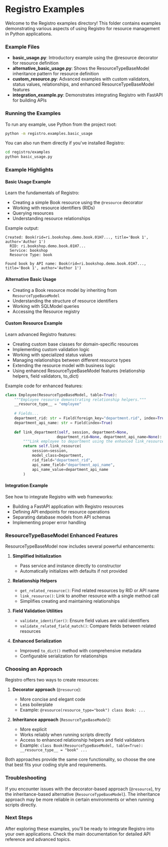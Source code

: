 # Registro Examples

Welcome to the Registro examples directory! This folder contains examples demonstrating various aspects of using Registro for resource management in Python applications.

### Example Files

- **basic_usage.py**: Introductory example using the @resource decorator for resource definition
- **alternative_basic_usage.py**: Shows the ResourceTypeBaseModel inheritance pattern for resource definition
- **custom_resource.py**: Advanced examples with custom validators, status values, relationships, and enhanced ResourceTypeBaseModel features
- **integration_example.py**: Demonstrates integrating Registro with FastAPI for building APIs

### Running the Examples

To run any example, use Python from the project root:

```bash
python -m registro.examples.basic_usage
```

You can also run them directly if you've installed Registro:

```bash
cd registro/examples
python basic_usage.py
```

### Example Highlights

#### Basic Usage Example

Learn the fundamentals of Registro:

- Creating a simple Book resource using the `@resource` decorator
- Working with resource identifiers (RIDs)
- Querying resources
- Understanding resource relationships

Example output:
```
Created: Book(rid=ri.bookshop.demo.book.01H7..., title='Book 1', author='Author 1')
  RID: ri.bookshop.demo.book.01H7...
  Service: bookshop
  Resource Type: book

Found book by API name: Book(rid=ri.bookshop.demo.book.01H7..., title='Book 1', author='Author 1')
```

#### Alternative Basic Usage

- Creating a Book resource model by inheriting from `ResourceTypeBaseModel`
- Understanding the structure of resource identifiers
- Working with SQLModel queries
- Accessing the Resource registry

#### Custom Resource Example

Learn advanced Registro features:

- Creating custom base classes for domain-specific resources
- Implementing custom validation logic
- Working with specialized status values
- Managing relationships between different resource types
- Extending the resource model with business logic
- Using enhanced ResourceTypeBaseModel features (relationship helpers, field validators, to_dict)

Example code for enhanced features:
```python
class Employee(ResourceTypeBaseModel, table=True):
    """Employee resource demonstrating relationship helpers."""
    __resource_type__ = "employee"
    
    # Fields...
    department_rid: str = Field(foreign_key="department.rid", index=True)
    department_api_name: str = Field(index=True)
    
    def link_department(self, session, department=None, 
                       department_rid=None, department_api_name=None):
        """Link employee to department using the enhanced link_resource method."""
        return self.link_resource(
            session=session,
            model_class=Department,
            rid_field="department_rid",
            api_name_field="department_api_name",
            api_name_value=department_api_name
        )
```

#### Integration Example

See how to integrate Registro with web frameworks:

- Building a FastAPI application with Registro resources
- Defining API endpoints for resource operations
- Separating database models from API schemas
- Implementing proper error handling

### ResourceTypeBaseModel Enhanced Features

ResourceTypeBaseModel now includes several powerful enhancements:

1. **Simplified Initialization**
   - Pass service and instance directly to constructor
   - Automatically initializes with defaults if not provided

2. **Relationship Helpers**
   - `get_related_resource()`: Find related resources by RID or API name
   - `link_resource()`: Link to another resource with a single method call
   - Simplifies creating and maintaining relationships

3. **Field Validation Utilities**
   - `validate_identifier()`: Ensure field values are valid identifiers
   - `validate_related_field_match()`: Compare fields between related resources

4. **Enhanced Serialization**
   - Improved `to_dict()` method with comprehensive metadata
   - Configurable serialization for relationships

### Choosing an Approach

Registro offers two ways to create resources:

1. **Decorator approach** (`@resource`):
   - More concise and elegant code
   - Less boilerplate
   - Example: `@resource(resource_type="book") class Book: ...`

2. **Inheritance approach** (`ResourceTypeBaseModel`):
   - More explicit
   - Works reliably when running scripts directly
   - Access to enhanced relationship helpers and field validators
   - Example: `class Book(ResourceTypeBaseModel, table=True): __resource_type__ = "book" ...`

Both approaches provide the same core functionality, so choose the one that best fits your coding style and requirements.

### Troubleshooting

If you encounter issues with the decorator-based approach (`@resource`), try the inheritance-based alternative (`ResourceTypeBaseModel`). The inheritance approach may be more reliable in certain environments or when running scripts directly.

### Next Steps

After exploring these examples, you'll be ready to integrate Registro into your own applications. Check the main documentation for detailed API reference and advanced topics. 